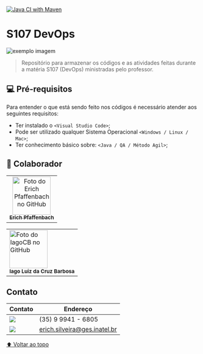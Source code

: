 [![Java CI with Maven](https://github.com/Pfaffenbach/S107/actions/workflows/maven.yml/badge.svg)](https://github.com/Pfaffenbach/S107/actions/workflows/maven.yml)

# S107 DevOps

<img src="https://respostas.sebrae.com.br/wp-content/uploads/2020/06/0-destaque-linguagens-de-programacao-2019.jpg" alt="exemplo imagem">

> Repositório para armazenar os códigos e as atividades feitas durante a matéria S107 (DevOps) ministradas pelo professor.

## 💻 Pré-requisitos

Para entender o que está sendo feito nos códigos é necessário atender aos seguintes requisitos:

* Ter instalado o `<Visual Studio Code>`;
* Pode ser utilizado qualquer Sistema Operacional `<Windows / Linux / Mac>`;
* Ter conhecimento básico sobre: `<Java / QA / Método Agil>`;

## 🤝 Colaborador

<table>
  <tr>
    <td align="center">
      <a href="#">
        <img src="https://avatars.githubusercontent.com/u/49520647?v=4" width="100px;" alt="Foto do Erich Pfaffenbach no GitHub"/><br>
        <sub>
          <b>Erich Pfaffenbach</b>
        </sub>
      </a>
    </td>
</table>
    <table>
    <tr>
    <td align="center>
      <a href="#">
        <img src="https://avatars.githubusercontent.com/u/49520647?v=4" width="100px;" alt="Foto do IagoCB no GitHub"/><br>
        <sub>
          <b>Iago Luiz da Cruz Barbosa</b>
        </sub>
      </a>
    </td>
</table>

## Contato
Contato | Endereço
------------ | -------------
<img src="https://img.shields.io/badge/WhatsApp-25D366?style=for-the-badge&logo=whatsapp&logoColor=white"/> | (35) 9 9941 - 6805
<img src="https://img.shields.io/badge/Microsoft_Outlook-0078D4?style=for-the-badge&logo=microsoft-outlook&logoColor=white" /> | erich.silveira@ges.inatel.br

[⬆ Voltar ao topo](#S107-DevOps)<br>
